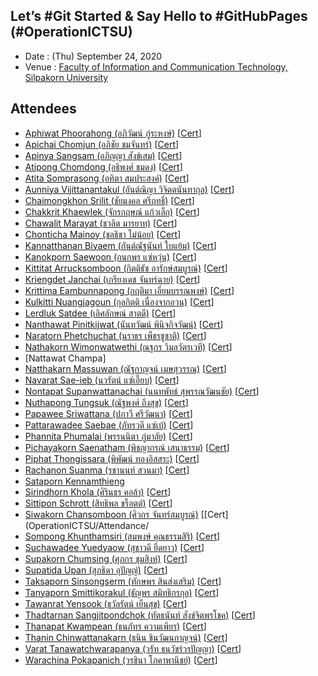 ## Let’s #Git Started & Say Hello to #GitHubPages (#OperationICTSU)

+ Date : (Thu) September 24, 2020
+ Venue : [Faculty of Information and Communication Technology, Silpakorn University](https://www.ict.su.ac.th/)

## Attendees

+ [Aphiwat Phoorahong (อภิวัฒน์ ภู่ระหงษ์)](https://pppoomz349.github.io/) [[Cert](OperationICTSU/Attendance/VXOpICTSU-20200924-Aphiwat-Phoorahong.pdf)]
+ [Apichai Chomjun (อภิชัย ชมจันทร์)](https://kawza5565.github.io/) [[Cert](OperationICTSU/Attendance/VXOpICTSU-20200924-Apichai-Chomjun.pdf)]
+ [Apinya Sangsam (อภิญญา สังข์เสม)](https://koyapinya2543.github.io/) [[Cert](OperationICTSU/Attendance/VXOpICTSU-20200924-Apinya-Sangsam.pdf)]
+ [Atipong Chomdong (อธิพงศ์ ชมดง)](https://dovakiin1245.github.io/) [[Cert](OperationICTSU/Attendance/VXOpICTSU-20200924-Atipong-Chomdong.pdf)]
+ [Atita Somprasong (อทิตา สมประสงค์)](https://afuko57.github.io/) [[Cert](OperationICTSU/Attendance/VXOpICTSU-20200924-Atita-Somprasong.pdf)]
+ [Aunniya Vijittanantakul (อันต์ณิญา วิจิตตนันทากุล)](https://auyy.github.io/) [[Cert](OperationICTSU/Attendance/VXOpICTSU-20200924-Aunniya-Vijittanantakul.pdf)]
+ [Chaimongkhon Srilit (ชัยมงคล ศรีฤทธิ์)](https://potato731.github.io/) [[Cert](OperationICTSU/Attendance/VXOpICTSU-20200924-Chaimongkhon-Srilit.pdf)]
+ [Chakkrit Khaewlek (จักรกฤษณ์ แก้วเล็ก)](https://vendelz.github.io/) [[Cert](OperationICTSU/Attendance/VXOpICTSU-20200924-Chakkrit-Khaewlek.pdf)]
+ [Chawalit Marayat (ชวลิต มารยาท)](https://jengl2.github.io/) [[Cert](OperationICTSU/Attendance/VXOpICTSU-20200924-Chawalit-Marayat.pdf)]
+ [Chonticha Mainoy (ชลธิชา ไม่น้อย)](https://chontichajub.github.io/) [[Cert](OperationICTSU/Attendance/VXOpICTSU-20200924-Chonticha-Mainoy.pdf)]
+ [Kannatthanan Biyaem (กันต์ณัฐนันท์ ใบแย้ม)](https://toon63.github.io/) [[Cert](OperationICTSU/Attendance/VXOpICTSU-20200924-Kannatthanan-Biyaem.pdf)]
+ [Kanokporn Saewoon (กนกพร แซ่หวุ่น)](https://jubgannamod.github.io/) [[Cert](OperationICTSU/Attendance/VXOpICTSU-20200924-Kanokporn-Saewoon.pdf)]
+ [Kittitat Arrucksomboon (กิตติธัช อารักษ์สมบูรณ์)](https://ikk727.github.io/) [[Cert](OperationICTSU/Attendance/VXOpICTSU-20200924-Kittitat-Arrucksomboon.pdf)]
+ [Kriengdet Janchai (เกรียงเดช จันทร์ฉาย)](https://fcuking.github.io/) [[Cert](OperationICTSU/Attendance/VXOpICTSU-20200924-Kriengdet-Janchai.pdf)]
+ [Krittima Eambunnapong (กฤติมา เอี่ยมบรรณพงษ์)](https://kme0313073027.github.io/) [[Cert](OperationICTSU/Attendance/VXOpICTSU-20200924-Krittima-Eambunnapong.pdf)]
+ [Kulkitti Nuangjagoun (กุลกิตติ เนื่องจากอวน)](https://baskub159.github.io/) [[Cert](OperationICTSU/Attendance/VXOpICTSU-20200924-Kulkitti-Nuangjagoun.pdf)]
+ [Lerdluk Satdee (เลิศลักษณ์ สาตดี)](https://fxtre.github.io/) [[Cert](OperationICTSU/Attendance/VXOpICTSU-20200924-Lerdluk-Satdee.pdf)]
+ [Nanthawat Pinitkijwat (นันทวัฒน์ พินิจกิจวัฒน์)](https://iana424.github.io/) [[Cert](OperationICTSU/Attendance/VXOpICTSU-20200924-Nanthawat-Pinitkijwat.pdf)]
+ [Naratorn Phetchuchat (นราธร เพ็ชรชูชาติ)](https://fornax66.github.io/) [[Cert](OperationICTSU/Attendance/VXOpICTSU-20200924-Naratorn-Phetchuchat.pdf)]
+ [Nathakorn Wimonwatwethi (ณฐกร วิมลวัตรเวที)](https://adbskanmsaoib1234.github.io/) [[Cert](OperationICTSU/Attendance/VXOpICTSU-20200924-Nathakorn-Wimonwatwethi.pdf)]
+ [Nattawat Champa]
+ [Natthakarn Massuwan (ณัฐกาญจน์ เมษสุวรรณ)](https://nac1742.github.io/) [[Cert](OperationICTSU/Attendance/VXOpICTSU-20200924-Natthakarn-Massuwan.pdf)]
+ [Navarat Sae-ieb (นวรัตน์ แซ่เอี๊ยบ)](https://mmiew.github.io/) [[Cert](OperationICTSU/Attendance/VXOpICTSU-20200924-Navarat-Sae-ieb.pdf)]
+ [Nontapat Supanwattanachai (นนทพัทธ์ สุพรรณวัฒนชัย)](https://hoilp.github.io/) [[Cert](OperationICTSU/Attendance/VXOpICTSU-20200924-Nontapat-Supanwattanachai.pdf)]
+ [Nuthapong Tungsuk (ณัฐพงศ์ ถึงสุข)](https://pai411312.github.io/) [[Cert](OperationICTSU/Attendance/VXOpICTSU-20200924-Nuthapong-Tungsuk.pdf)]
+ [Papawee Sriwattana (ปภาวี ศรีวัฒนา)](https://baingern.github.io/) [[Cert](OperationICTSU/Attendance/VXOpICTSU-20200924-Papawee-Sriwa.pdf)]
+ [Pattarawadee Saebae (ภัทรวดี แซ่เบ้)](https://pattarawadeesaebae.github.io/) [[Cert](OperationICTSU/Attendance/VXOpICTSU-20200924-Pattarawadee-Saebae.pdf)]
+ [Phannita Phumalai (พรรนนิตา ภู่มาลัย)](https://dewwwwwp23.github.io/) [[Cert](OperationICTSU/Attendance/VXOpICTSU-20200924-Phannita-Phumalai.pdf)]
+ [Pichayakorn Saenatham (พิชญากรณ์ เสนาธรรม)](https://jpichayakorn.github.io/) [[Cert](OperationICTSU/Attendance/VXOpICTSU-20200924-Pichayakorn-Saenatham.pdf)]
+ [Piphat Thongissara (พิพัฒน์ ทองอิสสระ)](https://nutmin.github.io/) [[Cert](OperationICTSU/Attendance/VXOpICTSU-20200924-Piphat-Thongissara.pdf)]
+ [Rachanon Suanma (รชานนท์ สวนมา)](https://porbabasss.github.io/) [[Cert](OperationICTSU/Attendance/VXOpICTSU-20200924-Rachanon-Suanma.pdf)]
+ [Sataporn Kennamthieng](https://prototype1503.github.io/)
+ [Sirindhorn Khola (ศิรินธร คอล้า)](https://zaqzsx.github.io/) [[Cert](OperationICTSU/Attendance/VXOpICTSU-20200924-Sirindhorn-Khola.pdf)]
+ [Sittipon Schrott (สิทธิพล ชร็อตต์)](https://jimmyschrott.github.io/) [[Cert](OperationICTSU/Attendance/VXOpICTSU-20200924-Sittipon-Schrott.pdf)]
+ [Siwakorn Chansomboon (ศิวกร จันทร์สมบูรณ์)](https://siwakornice.github.io/) [[Cert](OperationICTSU/Attendance/
+ [Sompong Khunthamsiri (สมพงษ์ คุณธรรมสิริ)](https://khunthamsiri.github.io/) [[Cert](OperationICTSU/Attendance/VXOpICTSU-20200924-Sompong-Khunthamsiri.pdf)]
+ [Suchawadee Yuedyaow (สุชาวดี ยืดยาว)](https://csymn.github.io/) [[Cert](OperationICTSU/Attendance/VXOpICTSU-20200924-Suchawadee-Yuedyaow.pdf)]
+ [Supakorn Chumsing (ศุภกร ชุมสิงห์)](https://dgjasknkzxcnmns.github.io/) [[Cert](OperationICTSU/Attendance/VXOpICTSU-20200924-Supakorn-Chumsing.pdf)]
+ [Supatida Upan (สุภธิดา อุปัญญ์)](https://xsupatx.github.io/) [[Cert](OperationICTSU/Attendance/VXOpICTSU-20200924-Supatida-Upan.pdf)]
+ [Taksaporn Sinsongserm (ทักษพร สินส่งเสริม)](https://konglfs.github.io/) [[Cert](OperationICTSU/Attendance/VXOpICTSU-20200924-Taksaporn-Sinsongserm.pdf)]
+ [Tanyaporn Smittikorakul (ธัญพร สมิทธิกรกุล)](https://tnytyp3007.github.io/) [[Cert](OperationICTSU/Attendance/VXOpICTSU-20200924-Tanyaporn-Smittikorakul.pdf)]
+ [Tawanrat Yensook (ธวัลรัตน์ เย็นสุข)](https://twrystartar121212221121.github.io/) [[Cert](OperationICTSU/Attendance/VXOpICTSU-20200924-Tawanrat-Yensook.pdf)]
+ [Thadtarnan Sangjitpondchok (ทัตธนันท์ สังข์จิตพรโชค)](https://eren1555.github.io/) [[Cert](OperationICTSU/Attendance/VXOpICTSU-20200924-Thadtarnan-Sangjitpondchok.pdf)]
+ [Thanapat Kwampean (ธนภัทร ความเพียร)](https://arttttttn.github.io/) [[Cert](OperationICTSU/Attendance/VXOpICTSU-20200924-Thanapat-Kwampean.pdf)]
+ [Thanin Chinwattanakarn (ธนิน ชินวัฒนกาญจน์)](https://th942.github.io/) [[Cert](OperationICTSU/Attendance/VXOpICTSU-20200924-Thanin-Chinwattanakarn.pdf)]
+ [Varat Tanawatchwarapanya (วรัท ธนวัชร์วรปัญญา)](https://copwraith.github.io/) [[Cert](OperationICTSU/Attendance/VXOpICTSU-20200924-Varat-Tanawatchwarapanya.pdf)]
+ [Warachina Pokapanich (วรชินา โภคาพานิชย์)](https://wqoxn13wp.github.io/) [[Cert](OperationICTSU/Attendance/VXOpICTSU-20200924-Warachina-Pokapanich.pdf)]



